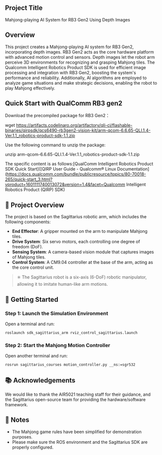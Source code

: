 ## Project Title
Mahjong-playing AI System for RB3 Gen2 Using Depth Images


## Overview
This project creates a Mahjong-playing AI system for RB3 Gen2, incorporating depth images. RB3 Gen2 acts as the core hardware platform with advanced motion control and sensors. Depth images let the robot arm perceive 3D environments for recognizing and grasping Mahjong tiles. The Qualcomm Intelligent Robotics Product SDK is used for efficient image processing and integration with RB3 Gen2, boosting the system's performance and reliability. Additionally, AI algorithms are employed to analyze game situations and make strategic decisions, enabling the robot to play Mahjong effectively.
## Quick Start with QualComm RB3 gen2
Download the precompiled package for RB3 Gen2：

wget https://artifacts.codelinaro.org/artifactory/qli-ci/flashable-binaries/qirpsdk/qcs6490-rb3gen2-vision-kit/arm-qcom-6.6.65-QLI.1.4-Ver.1.1_robotics-product-sdk-1.1.zip

Use the following command to unzip the package:

unzip arm-qcom-6.6.65-QLI.1.4-Ver.1.1_robotics-product-sdk-1.1.zip

The specific content is as follows:[QualComm Intelligent Robotics Product SDK Quick Start]([QIRP User Guide - Qualcomm® Linux Documentation](https://docs.qualcomm.com/bundle/publicresource/topics/80-70018-265/quick-start_3.html?vproduct=1601111740013072&version=1.4&facet=Qualcomm Intelligent Robotics Product (QIRP) SDK)


## 🦾 Project Overview

The project is based on the Sagittarius robotic arm, which includes the following components:

- **End Effector**: A gripper mounted on the arm to manipulate Mahjong tiles.
- **Drive System**: Six servo motors, each controlling one degree of freedom (DoF).
- **Sensing System**: A camera-based vision module that captures images of Mahjong tiles.
- **Control System**: A CM9.04 controller at the base of the arm, acting as the core control unit.

> ✳️ The Sagittarius robot is a six-axis (6-DoF) robotic manipulator, allowing it to imitate human-like arm motions.

## 🚀 Getting Started

### Step 1: Launch the Simulation Environment

Open a terminal and run:

```bash
roslaunch sdk_sagittarius_arm rviz_control_sagittarius.launch
```

### Step 2: Start the Mahjong Motion Controller

Open another terminal and run:

```shell
rosrun sagittarius_courses motion_controller.py __ns:=sgr532
```

## 📚 Acknowledgements

We would like to thank the AIR5021 teaching staff for their guidance, and the Sagittarius open-source team for providing the hardware/software framework.

## 📌 Notes

- The Mahjong game rules have been simplified for demonstration purposes.
- Please make sure the ROS environment and the Sagittarius SDK are properly configured.
